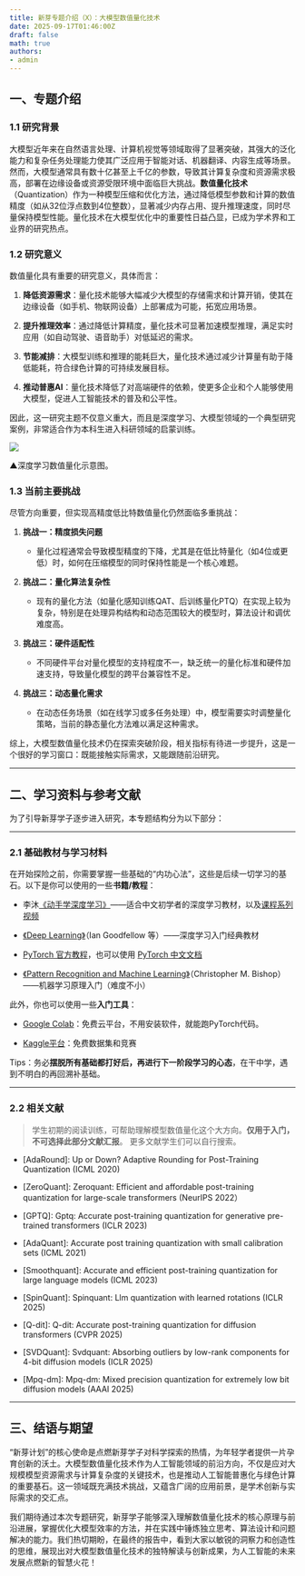 ```yaml
---
title: 新芽专题介绍（X）：大模型数值量化技术
date: 2025-09-17T01:46:00Z
draft: false
math: true
authors: 
- admin
---
```


## 一、专题介绍

### 1.1  研究背景

大模型近年来在自然语言处理、计算机视觉等领域取得了显著突破，其强大的泛化能力和复杂任务处理能力使其广泛应用于智能对话、机器翻译、内容生成等场景。然而，大模型通常具有数十亿甚至上千亿的参数，导致其计算复杂度和资源需求极高，部署在边缘设备或资源受限环境中面临巨大挑战。**数值量化技术**（Quantization）作为一种模型压缩和优化方法，通过降低模型参数和计算的数值精度（如从32位浮点数到4位整数），显著减少内存占用、提升推理速度，同时尽量保持模型性能。量化技术在大模型优化中的重要性日益凸显，已成为学术界和工业界的研究热点。

### 1.2  研究意义

数值量化具有重要的研究意义，具体而言：

1. **降低资源需求**：量化技术能够大幅减少大模型的存储需求和计算开销，使其在边缘设备（如手机、物联网设备）上部署成为可能，拓宽应用场景。

2. **提升推理效率**：通过降低计算精度，量化技术可显著加速模型推理，满足实时应用（如自动驾驶、语音助手）对低延迟的需求。

3. **节能减排**：大模型训练和推理的能耗巨大，量化技术通过减少计算量有助于降低能耗，符合绿色计算的可持续发展目标。

4. **推动普惠AI**：量化技术降低了对高端硬件的依赖，使更多企业和个人能够使用大模型，促进人工智能技术的普及和公平性。

因此，这一研究主题不仅意义重大，而且是深度学习、大模型领域的一个典型研究案例，非常适合作为本科生进入科研领域的启蒙训练。

![](https://i.ibb.co/xqdgDyDf/Screenshot-2024-07-05-at-2-12-33-PM.png)

▲深度学习数值量化示意图。

### 1.3  当前主要挑战

尽管方向重要，但实现高精度低比特数值量化仍然面临多重挑战：

1. **挑战一：精度损失问题**

   * 量化过程通常会导致模型精度的下降，尤其是在低比特量化（如4位或更低）时，如何在压缩模型的同时保持性能是一个核心难题。

2. **挑战二：量化算法复杂性**

   * 现有的量化方法（如量化感知训练QAT、后训练量化PTQ）在实现上较为复杂，特别是在处理异构结构和动态范围较大的模型时，算法设计和调优难度高。

3. **挑战三：硬件适配性**

   * 不同硬件平台对量化模型的支持程度不一，缺乏统一的量化标准和硬件加速支持，导致量化模型的跨平台兼容性不足。

4. **挑战三：动态量化需求**

   * 在动态任务场景（如在线学习或多任务处理）中，模型需要实时调整量化策略，当前的静态量化方法难以满足这种需求。

综上，大模型数值量化技术仍在探索突破阶段，相关指标有待进一步提升，这是一个很好的学习窗口：既能接触实际需求，又能跟随前沿研究。

***

## 二、学习资料与参考文献

为了引导新芽学子逐步进入研究，本专题结构分为以下部分：

***

### 2.1  基础教材与学习材料

在开始探险之前，你需要掌握一些基础的“内功心法”，这些是后续一切学习的基石。以下是你可以使用的一些**书籍/教程**：

* 李沐[《动手学深度学习》](https://zh.d2l.ai/)——适合中文初学者的深度学习教材，以及[课程系列视频](https://space.bilibili.com/1567748478/lists/358497?type=series)

* [《Deep Learning》](https://www.deeplearningbook.org/)（Ian Goodfellow 等）——深度学习入门经典教材

* [PyTorch 官方教程](https://pytorch.org/tutorials)，也可以使用 [PyTorch 中文文档](https://pytorch-cn.readthedocs.io/zh/latest/)

* [《Pattern Recognition and Machine Learning》](https://www.microsoft.com/en-us/research/wp-content/uploads/2006/01/Bishop-Pattern-Recognition-and-Machine-Learning-2006.pdf)（Christopher M. Bishop）——机器学习原理入门（难度不小）

此外，你也可以使用一些**入门工具**：

* [Google Colab](https://colab.research.google.com/)：免费云平台，不用安装软件，就能跑PyTorch代码。

* [Kaggle平台](https://www.kaggle.com/)：免费数据集和竞赛

Tips：务必**摆脱所有基础都打好后，再进行下一阶段学习的心态**，在干中学，遇到不明白的再回溯补基础。

***

### 2.2  相关文献

> 学生初期的阅读训练，可帮助理解模型数值量化这个大方向。**仅用于入门，不可选择此部分文献汇报**。 更多文献学生们可以自行搜索。

* [AdaRound]: Up or Down? Adaptive Rounding for Post-Training Quantization (ICML 2020)

* [ZeroQuant]: Zeroquant: Efficient and affordable post-training quantization for large-scale transformers (NeurIPS 2022）

* [GPTQ]: Gptq: Accurate post-training quantization for generative pre-trained transformers (ICLR 2023)

* [AdaQuant]: Accurate post training quantization with small calibration sets (ICML 2021)

* [Smoothquant]: Accurate and efficient post-training quantization for large language models (ICML 2023)

* [SpinQuant]: Spinquant: Llm quantization with learned rotations (ICLR 2025)

* [Q-dit]: Q-dit: Accurate post-training quantization for diffusion transformers (CVPR 2025)

* [SVDQuant]: Svdquant: Absorbing outliers by low-rank components for 4-bit diffusion models (ICLR 2025)

* [Mpq-dm]: Mpq-dm: Mixed precision quantization for extremely low bit diffusion models (AAAI 2025)

***

## 三、结语与期望

“新芽计划”的核心使命是点燃新芽学子对科学探索的热情，为年轻学者提供一片孕育创新的沃土。大模型数值量化技术作为人工智能领域的前沿方向，不仅是应对大规模模型资源需求与计算复杂度的关键技术，也是推动人工智能普惠化与绿色计算的重要基石。这一领域既充满技术挑战，又蕴含广阔的应用前景，是学术创新与实际需求的交汇点。

我们期待通过本次专题研究，新芽学子能够深入理解数值量化技术的核心原理与前沿进展，掌握优化大模型效率的方法，并在实践中锤炼独立思考、算法设计和问题解决的能力。我们热切期盼，在最终的报告中，看到大家以敏锐的洞察力和创造性的思维，展现出对大模型数值量化技术的独特解读与创新成果，为人工智能的未来发展点燃新的智慧火花！

